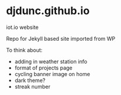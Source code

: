 # djdunc.github.io
iot.io website

Repo for Jekyll based site imported from WP

To think about:
- adding in weather station info
- format of projects page
- cycling banner image on home
- dark theme?
- streak number
